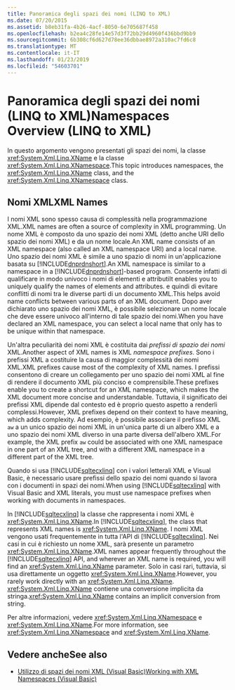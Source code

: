 ```yaml
---
title: Panoramica degli spazi dei nomi (LINQ to XML)
ms.date: 07/20/2015
ms.assetid: b8eb31fa-4b26-4acf-8050-6e705687f458
ms.openlocfilehash: b2ea4c28fe14e57d3f72bb29d4960f436bbd9bb9
ms.sourcegitcommit: 6b308cf6d627d78ee36dbbae8972a310ac7fd6c8
ms.translationtype: MT
ms.contentlocale: it-IT
ms.lasthandoff: 01/23/2019
ms.locfileid: "54603701"
---
```

# <a name="namespaces-overview-linq-to-xml"></a><span data-ttu-id="83e0b-102">Panoramica degli spazi dei nomi (LINQ to XML)</span><span class="sxs-lookup"><span data-stu-id="83e0b-102">Namespaces Overview (LINQ to XML)</span></span>
<span data-ttu-id="83e0b-103">In questo argomento vengono presentati gli spazi dei nomi, la classe <xref:System.Xml.Linq.XName> e la classe <xref:System.Xml.Linq.XNamespace>.</span><span class="sxs-lookup"><span data-stu-id="83e0b-103">This topic introduces namespaces, the <xref:System.Xml.Linq.XName> class, and the <xref:System.Xml.Linq.XNamespace> class.</span></span>  
  
## <a name="xml-names"></a><span data-ttu-id="83e0b-104">Nomi XML</span><span class="sxs-lookup"><span data-stu-id="83e0b-104">XML Names</span></span>  
 <span data-ttu-id="83e0b-105">I nomi XML sono spesso causa di complessità nella programmazione XML.</span><span class="sxs-lookup"><span data-stu-id="83e0b-105">XML names are often a source of complexity in XML programming.</span></span> <span data-ttu-id="83e0b-106">Un nome XML è composto da uno spazio dei nomi XML (detto anche URI dello spazio dei nomi XML) e da un nome locale.</span><span class="sxs-lookup"><span data-stu-id="83e0b-106">An XML name consists of an XML namespace (also called an XML namespace URI) and a local name.</span></span> <span data-ttu-id="83e0b-107">Uno spazio dei nomi XML è simile a uno spazio di nomi in un'applicazione basata su [!INCLUDE[dnprdnshort](~/includes/dnprdnshort-md.md)].</span><span class="sxs-lookup"><span data-stu-id="83e0b-107">An XML namespace is similar to a namespace in a [!INCLUDE[dnprdnshort](~/includes/dnprdnshort-md.md)]-based program.</span></span> <span data-ttu-id="83e0b-108">Consente infatti di qualificare in modo univoco i nomi di elementi e attributi</span><span class="sxs-lookup"><span data-stu-id="83e0b-108">It enables you to uniquely qualify the names of elements and attributes.</span></span> <span data-ttu-id="83e0b-109">e quindi di evitare conflitti di nomi tra le diverse parti di un documento XML.</span><span class="sxs-lookup"><span data-stu-id="83e0b-109">This helps avoid name conflicts between various parts of an XML document.</span></span> <span data-ttu-id="83e0b-110">Dopo aver dichiarato uno spazio dei nomi XML, è possibile selezionare un nome locale che deve essere univoco all'interno di tale spazio dei nomi.</span><span class="sxs-lookup"><span data-stu-id="83e0b-110">When you have declared an XML namespace, you can select a local name that only has to be unique within that namespace.</span></span>  
  
 <span data-ttu-id="83e0b-111">Un'altra peculiarità dei nomi XML è costituita dai *prefissi di spazio dei nomi* XML.</span><span class="sxs-lookup"><span data-stu-id="83e0b-111">Another aspect of XML names is XML *namespace prefixes*.</span></span> <span data-ttu-id="83e0b-112">Sono i prefissi XML a costituire la causa di maggior complessità dei nomi XML.</span><span class="sxs-lookup"><span data-stu-id="83e0b-112">XML prefixes cause most of the complexity of XML names.</span></span> <span data-ttu-id="83e0b-113">I prefissi consentono di creare un collegamento per uno spazio dei nomi XML al fine di rendere il documento XML più conciso e comprensibile.</span><span class="sxs-lookup"><span data-stu-id="83e0b-113">These prefixes enable you to create a shortcut for an XML namespace, which makes the XML document more concise and understandable.</span></span> <span data-ttu-id="83e0b-114">Tuttavia, il significato dei prefissi XML dipende dal contesto ed è proprio questo aspetto a renderli complessi.</span><span class="sxs-lookup"><span data-stu-id="83e0b-114">However, XML prefixes depend on their context to have meaning, which adds complexity.</span></span> <span data-ttu-id="83e0b-115">Ad esempio, è possibile associare il prefisso XML `aw` a un unico spazio dei nomi XML in un'unica parte di un albero XML e a uno spazio dei nomi XML diverso in una parte diversa dell'albero XML.</span><span class="sxs-lookup"><span data-stu-id="83e0b-115">For example, the XML prefix `aw` could be associated with one XML namespace in one part of an XML tree, and with a different XML namespace in a different part of the XML tree.</span></span>  
  
 <span data-ttu-id="83e0b-116">Quando si usa [!INCLUDE[sqltecxlinq](~/includes/sqltecxlinq-md.md)] con i valori letterali XML e Visual Basic, è necessario usare prefissi dello spazio dei nomi quando si lavora con i documenti in spazi dei nomi.</span><span class="sxs-lookup"><span data-stu-id="83e0b-116">When using [!INCLUDE[sqltecxlinq](~/includes/sqltecxlinq-md.md)] with Visual Basic and XML literals, you must use namespace prefixes when working with documents in namespaces.</span></span>  
  
 <span data-ttu-id="83e0b-117">In [!INCLUDE[sqltecxlinq](~/includes/sqltecxlinq-md.md)] la classe che rappresenta i nomi XML è <xref:System.Xml.Linq.XName>.</span><span class="sxs-lookup"><span data-stu-id="83e0b-117">In [!INCLUDE[sqltecxlinq](~/includes/sqltecxlinq-md.md)], the class that represents XML names is <xref:System.Xml.Linq.XName>.</span></span> <span data-ttu-id="83e0b-118">I nomi XML vengono usati frequentemente in tutta l'API di [!INCLUDE[sqltecxlinq](~/includes/sqltecxlinq-md.md)]. Nei casi in cui è richiesto un nome XML, sarà presente un parametro <xref:System.Xml.Linq.XName>.</span><span class="sxs-lookup"><span data-stu-id="83e0b-118">XML names appear frequently throughout the [!INCLUDE[sqltecxlinq](~/includes/sqltecxlinq-md.md)] API, and wherever an XML name is required, you will find an <xref:System.Xml.Linq.XName> parameter.</span></span> <span data-ttu-id="83e0b-119">Solo in casi rari, tuttavia, si usa direttamente un oggetto <xref:System.Xml.Linq.XName>.</span><span class="sxs-lookup"><span data-stu-id="83e0b-119">However, you rarely work directly with an <xref:System.Xml.Linq.XName>.</span></span> <span data-ttu-id="83e0b-120"><xref:System.Xml.Linq.XName> contiene una conversione implicita da stringa.</span><span class="sxs-lookup"><span data-stu-id="83e0b-120"><xref:System.Xml.Linq.XName> contains an implicit conversion from string.</span></span>  
  
 <span data-ttu-id="83e0b-121">Per altre informazioni, vedere <xref:System.Xml.Linq.XNamespace> e <xref:System.Xml.Linq.XName>.</span><span class="sxs-lookup"><span data-stu-id="83e0b-121">For more information, see <xref:System.Xml.Linq.XNamespace> and <xref:System.Xml.Linq.XName>.</span></span>  
  
## <a name="see-also"></a><span data-ttu-id="83e0b-122">Vedere anche</span><span class="sxs-lookup"><span data-stu-id="83e0b-122">See also</span></span>
- [<span data-ttu-id="83e0b-123">Utilizzo di spazi dei nomi XML (Visual Basic)</span><span class="sxs-lookup"><span data-stu-id="83e0b-123">Working with XML Namespaces (Visual Basic)</span></span>](../../../../visual-basic/programming-guide/concepts/linq/working-with-xml-namespaces.md)
